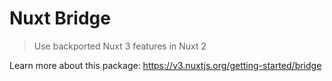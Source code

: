 # Nuxt Bridge

> Use backported Nuxt 3 features in Nuxt 2

Learn more about this package: <https://v3.nuxtjs.org/getting-started/bridge>
